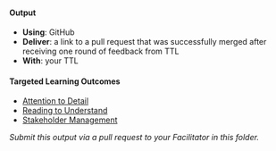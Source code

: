 #### Output
- **Using**: GitHub
- **Deliver**: a link to a pull request that was successfully merged after receiving one round of feedback from TTL
- **With**: your TTL

#### Targeted Learning Outcomes
- [Attention to Detail](https://github.com/andela/learningmap/tree/master/Phase-C/Entry-level%20Developer/Curriculum/04%20-%20Attention%20to%20Detail)
- [Reading to Understand](https://github.com/andela/learningmap/tree/master/Phase-C/Entry-level%20Developer/Curriculum/15%20-%20Reading%20to%20Understand)
- [Stakeholder Management](https://github.com/andela/learningmap/tree/master/Phase-C/Entry-level%20Developer/Curriculum/18%20-%20Stakeholder%20Management)

*Submit this output via a pull request to your Facilitator in this folder.*